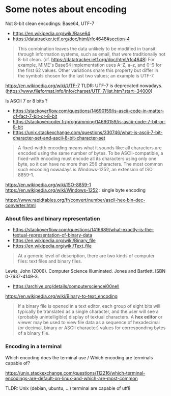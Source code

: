 # Some notes about encoding

Not 8-bit clean encodings: Base64, UTF-7

- https://en.wikipedia.org/wiki/Base64
- https://datatracker.ietf.org/doc/html/rfc4648#section-4

> This combination leaves the data unlikely to be modified in transit through information systems, such as email, that were traditionally not 8-bit clean. (cf. https://datatracker.ietf.org/doc/html/rfc4648)
> For example, MIME's Base64 implementation uses A–Z, a–z, and 0–9 for the first 62 values. Other variations share this property but differ in the symbols chosen for the last two values; an example is UTF-7. 

https://en.wikipedia.org/wiki/UTF-7 TLDR: UTF-7 is deprecated nowadays. (https://www.fileformat.info/info/charset/UTF-7/list.htm?start=34000)

Is ASCII 7 or 8 bits ?
- https://stackoverflow.com/questions/14690159/is-ascii-code-in-matter-of-fact-7-bit-or-8-bit
- https://stackovercoder.fr/programming/14690159/is-ascii-code-7-bit-or-8-bit
- https://unix.stackexchange.com/questions/330746/what-is-ascii-7-bit-character-set-and-ascii-8-bit-character-set

> A fixed-width encoding means what it sounds like: all characters are encoded using the same number of bytes. 
> To be ASCII-compatible, a fixed-with encoding must encode all its characters using only one byte, so it can have no more than 256 characters. 
> The most common such encoding nowadays is Windows-1252, an extension of ISO 8859-1.

https://en.wikipedia.org/wiki/ISO-8859-1
https://en.wikipedia.org/wiki/Windows-1252 : single byte encoding

https://www.rapidtables.org/fr/convert/number/ascii-hex-bin-dec-converter.html

### About files and binary representation

- https://stackoverflow.com/questions/1416689/what-exactly-is-the-textual-representation-of-binary-data
- https://en.wikipedia.org/wiki/Binary_file
- https://en.wikipedia.org/wiki/Text_file

> At a generic level of description, there are two kinds of computer files: text files and binary files. 

Lewis, John (2006). Computer Science Illuminated. Jones and Bartlett. ISBN 0-7637-4149-3.
- https://archive.org/details/computersciencei00nell

https://en.wikipedia.org/wiki/Binary-to-text_encoding

> If a binary file is opened in a text editor, each group of eight bits will typically be translated as a single character, and the user will see a (probably unintelligible) display of textual characters. 
> A **hex editor** or viewer may be used to view file data as a sequence of hexadecimal (or decimal, binary or ASCII character) values for corresponding bytes of a binary file.

### Encoding in a terminal

Which encoding does the terminal use / Which encoding are terminals capable of?

https://unix.stackexchange.com/questions/112216/which-terminal-encodings-are-default-on-linux-and-which-are-most-common

TLDR: Unix (debian, ubuntu, ...) terminal are capable of utf8
